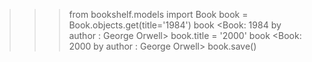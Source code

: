 >>> from bookshelf.models import Book
>>> book =  Book.objects.get(title='1984')
>>> book
<Book: 1984 by author : George Orwell>
>>> book.title = '2000'
>>> book
<Book: 2000 by author : George Orwell>
>>> book.save()
